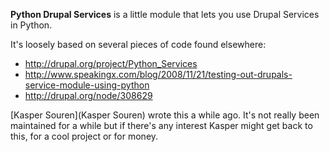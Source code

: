 **Python Drupal Services** is a little module that lets you use Drupal Services in Python.

It's loosely based on several pieces of code found elsewhere:

* http://drupal.org/project/Python_Services
* http://www.speakingx.com/blog/2008/11/21/testing-out-drupals-service-module-using-python
* http://drupal.org/node/308629


[Kasper Souren](Kasper Souren) wrote this a while ago. It's not really been maintained 
for a while but if there's any interest Kasper might get back to this, for a cool project or for money.
